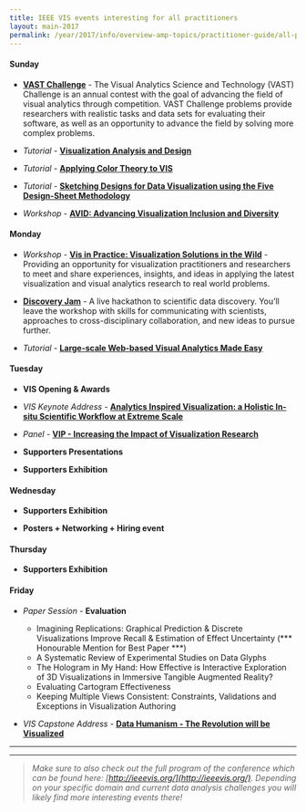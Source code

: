 ```yaml
---
title: IEEE VIS events interesting for all practitioners
layout: main-2017
permalink: /year/2017/info/overview-amp-topics/practitioner-guide/all-practitioners
---
```


#### Sunday

* **[VAST Challenge](http://www.vacommunity.org/VAST+Challenge+2017)** -
The Visual Analytics Science and Technology (VAST) Challenge is an annual contest with the goal of advancing the field of visual analytics through competition. VAST Challenge problems provide researchers with realistic tasks and data sets for evaluating their software, as well as an opportunity to advance the field by solving more complex problems.

* *Tutorial* - **[Visualization Analysis and Design](/year/2017/info/tutorials#Visualization_Analysis_Design)**

* *Tutorial* - **[Applying Color Theory to VIS](/year/2017/info/tutorials#Applying_Color_Theory)**

* *Tutorial* - **[Sketching Designs for Data Visualization using the Five Design-Sheet Methodology](/year/2017/info/tutorials#Five_Design-Sheet)**

* *Workshop* - **[AVID: Advancing Visualization Inclusion and Diversity](/year/2017/info/workshops#avid)**

#### Monday

* *Workshop* - **[Vis in Practice: Visualization Solutions in the Wild](http://www.visinpractice.rwth-aachen.de/workshop.html)** -
Providing an opportunity for visualization practitioners and researchers to meet and share experiences, insights, and ideas in applying the latest visualization and visual analytics research to real world problems.

* **[Discovery Jam](http://discoveryjam.com/)** - 
A live hackathon to scientific data discovery. You’ll leave the workshop with skills for communicating with scientists, approaches to cross-disciplinary collaboration, and new ideas to pursue further.

* *Tutorial* - **[Large-scale Web-based Visual Analytics Made Easy](/year/2017/info/tutorials#Large-scale_Web-based_VA)**

#### Tuesday

* **VIS Opening & Awards**

* *VIS Keynote Address* - **[Analytics Inspired Visualization: a Holistic In-situ Scientific Workflow at Extreme Scale](/year/2017/keynote)** 

* *Panel* - **[VIP - Increasing the Impact of Visualization Research](http://www.visinpractice.rwth-aachen.de/panel.html)**

* **Supporters Presentations**

* **Supporters Exhibition**

#### Wednesday

* **Supporters Exhibition**

* **Posters + Networking + Hiring event**

#### Thursday

* **Supporters Exhibition**

#### Friday

* *Paper Session* - **Evaluation**  
  * Imagining Replications: Graphical Prediction & Discrete Visualizations Improve Recall & Estimation of Effect Uncertainty (*** Honourable Mention for Best Paper ***)
  * A Systematic Review of Experimental Studies on Data Glyphs
  * The Hologram in My Hand: How Effective is Interactive Exploration of 3D Visualizations in Immersive Tangible Augmented Reality?
  * Evaluating Cartogram Effectiveness
  * Keeping Multiple Views Consistent: Constraints, Validations and Exceptions in Visualization Authoring


* *VIS Capstone Address* - **[Data Humanism - The Revolution will be Visualized](/year/2017/capstone)**


-----
*** 

> _Make sure to also check out the full program of the conference which can be found here: [http://ieeevis.org/](http://ieeevis.org/). 
Depending on your specific domain and current data analysis challenges you will likely find more interesting events there!_


